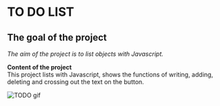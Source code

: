 # TO DO LIST
## The goal of the project
*The aim of the project is to list objects with Javascript.* <br/>

**Content of the project** <br/>
This project lists with Javascript, shows the functions of writing, adding, deleting and crossing out the text on the button. 

![TODO gif](TODO.gif)
